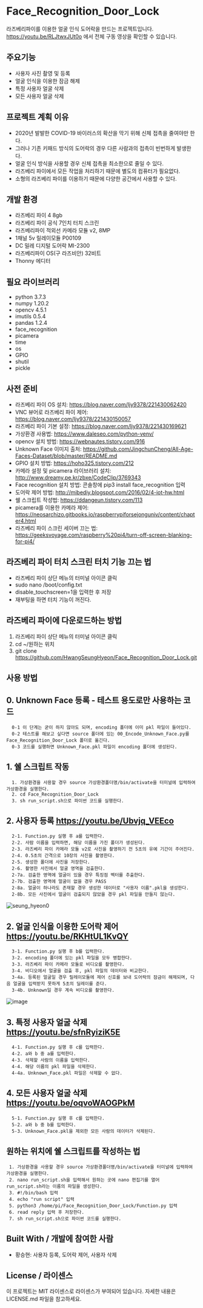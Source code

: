 # Face_Recognition_Door_Lock
라즈베리파이를 이용한 얼굴 인식 도어락을 만드는 프로젝트입니다.
https://youtu.be/RLJtwxJUt0o 에서 전체 구동 영상을 확인할 수 있습니다.

## 주요기능
  * 사용자 사진 촬영 및 등록
  * 얼굴 인식을 이용한 잠금 해제
  * 특정 사용자 얼굴 삭제
  * 모든 사용자 얼굴 삭제

## 프로젝트 계획 이유
  * 2020년 발발한 COVID-19 바이러스의 확산을 막기 위해 신체 접촉을 줄여야만 한다.
  * 그러나 기존 키패드 방식의 도어락의 경우 다른 사람과의 접촉이 빈번하게 발생한다.
  * 얼굴 인식 방식을 사용할 경우 신체 접촉을 최소한으로 줄일 수 있다.
  * 라즈베리 파이에서 모든 작업을 처리하기 때문에 별도의 컴퓨터가 필요없다.
  * 소형의 라즈베리 파이를 이용하기 때문에 다양한 공간에서 사용할 수 있다.

## 개발 환경
  * 라즈베리 파이 4 8gb
  * 라즈베리 파이 공식 7인치 터치 스크린
  * 라즈베리파이 적외선 카메라 모듈 v2, 8MP
  * 1채널 5v 릴레이모듈 P00109
  * DC 밀레 디지털 도어락 MI-2300
  * 라즈베리파이 OS(구 라즈비안) 32비트
  * Thonny 에디터

## 필요 라이브러리
  * python 3.7.3
  * numpy 1.20.2
  * opencv 4.5.1 
  * imutils 0.5.4
  * pandas 1.2.4
  * face_recognition
  * picamera
  * time
  * os
  * GPIO
  * shutil
  * pickle

## 사전 준비
  * 라즈베리 파이 OS 설치: https://blog.naver.com/ljy9378/221430062420
  * VNC 뷰어로 라즈베리 파이 제어: https://blog.naver.com/ljy9378/221430150057
  * 라즈베리 파이 기본 설정: https://blog.naver.com/ljy9378/221430169621
  * 가상환경 사용법: https://www.daleseo.com/python-venv/
  * opencv 설치 방법: https://webnautes.tistory.com/916
  * Unknown Face 이미지 출처: https://github.com/JingchunCheng/All-Age-Faces-Dataset/blob/master/README.md
  * GPIO 설치 방법: https://hoho325.tistory.com/212
  * 카메라 설정 및 picamera 라이브러리 설치: http://www.dreamy.pe.kr/zbxe/CodeClip/3769343
  * Face recognition 설치 방법: 콘솔창에 pip3 install face_recognition 입력
  * 도어락 제어 방법: http://mibediy.blogspot.com/2016/02/4-iot-hw.html
  * 쉘 스크립트 작성법: https://ddangeun.tistory.com/113
  * picamera를 이용한 카메라 제어: https://neosarchizo.gitbooks.io/raspberrypiforsejonguniv/content/chapter4.html
  * 라즈베리 파이 스크린 세이버 끄는 법: https://geeksvoyage.com/raspberry%20pi4/turn-off-screen-blanking-for-pi4/

## 라즈베리 파이 터치 스크린 터치 기능 끄는 법
  * 라즈베리 파이 상단 메뉴의 터미널 아이콘 클릭
  * sudo nano /boot/config.txt
  * disable_touchscreen=1을 입력한 후 저장
  * 재부팅을 하면 터치 기능이 꺼진다.
  
## 라즈베리 파이에 다운로드하는 방법
  1. 라즈베리 파이 상단 메뉴의 터미널 아이콘 클릭
  2. cd ~/원하는 위치
  3. git clone https://github.com/HwangSeungHyeon/Face_Recognition_Door_Lock.git

## 사용 방법
  ## 0. Unknown Face 등록 - 테스트 용도로만 사용하는 코드
      0-1 이 단계는 굳이 하지 않아도 되며, encoding 폴더에 이미 pkl 파일이 들어있다.
      0-2 테스트를 해보고 싶다면 source 폴더에 있는 00_Encode_Unknown_Face.py를 Face_Recognition_Door_Lock 폴더로 옮긴다.
      0-3 코드를 실행하면 Unknown_Face.pkl 파일이 encoding 폴더에 생성된다.
       
  ## 1. 쉘 스크립트 작동
      1. 가상환경을 사용할 경우 source 가상환경폴더명/bin/activate을 터미널에 입력하여 가상환경을 실행한다.
      2. cd Face_Recognition_Door_Lock
      3. sh run_script.sh으로 파이썬 코드를 실행한다.
       
  ## 2. 사용자 등록 https://youtu.be/Ubvjq_VEEco
      2-1. Function.py 실행 후 a를 입력한다.
      2-2. 사람 이름을 입력하면, 해당 이름을 가진 폴더가 생성된다.
      2-3. 라즈베리 파이 카메라 모듈 v2로 사진을 촬영하기 전 5초의 유예 기간이 주어진다.
      2-4. 0.5초의 간격으로 10장의 사진을 촬영한다.
      2-5. 생성한 폴더에 사진을 저장한다.
      2-6. 촬영한 사진에서 얼굴 영역을 검출한다.
      2-7a. 검출한 영역에 얼굴이 있을 경우 특징점 벡터를 추출한다.
      2-7b. 검출한 영역에 얼굴이 없을 경우 PASS
      2-8a. 얼굴이 하나라도 존재할 경우 생성한 데이터로 "사용자 이름".pkl을 생성한다.
      2-8b. 모든 사진에서 얼굴이 검출되지 않았을 경우 pkl 파일을 만들지 않는다.
   ![seung_hyeon0](https://user-images.githubusercontent.com/57141923/118157873-0b050e80-b456-11eb-965f-315b911da261.jpg)

  ## 2. 얼굴 인식을 이용한 도어락 제어 https://youtu.be/RKHtUL1KvQY
      3-1. Function.py 실행 후 b를 입력한다.
      3-2. encoding 폴더에 있는 pkl 파일을 모두 병합한다.
      3-3. 라즈베리 파이 카메라 모듈로 비디오를 촬영한다.
      3-4. 비디오에서 얼굴을 검출 후, pkl 파일의 데이터와 비교한다.
      3-4a. 등록된 얼굴일 경우 릴레이모듈에 제어 신호를 보내 도어락의 잠금이 해제되며, 다음 얼굴을 입력받지 못하게 5초의 딜레이를 준다.
      3-4b. Unknown일 경우 계속 비디오를 촬영한다.
  ![image](https://user-images.githubusercontent.com/57141923/118159755-66d09700-b458-11eb-8d1f-3439a15775bc.png)


 ## 3. 특정 사용자 얼굴 삭제 https://youtu.be/sfnRyiziK5E
      4-1. Function.py 실행 후 c를 입력한다.
      4-2. a와 b 중 a를 입력한다.
      4-3. 삭제할 사람의 이름을 입력한다.
      4-4. 해당 이름의 pkl 파일을 삭제한다.
      4-4a. Unknown_Face.pkl 파일은 삭제할 수 없다.
    
 ## 4. 모든 사용자 얼굴 삭제 https://youtu.be/oqvoWAOGPkM
      5-1. Function.py 실행 후 c를 입력한다.
      5-2. a와 b 중 b를 입력한다.
      5-3. Unknown_Face.pkl을 제외한 모든 사람의 데이터가 삭제된다.

## 원하는 위치에 쉘 스크립트를 작성하는 법
     1. 가상환경을 사용할 경우 source 가상환경폴더명/bin/activate을 터미널에 입력하여 가상환경을 실행한다.
     2. nano run_script.sh을 입력해서 원하는 곳에 nano 편집기를 열어 run_script.sh라는 이름의 파일을 생성한다.
     3. #!/bin/bash 입력
     4. echo "run script" 입력
     5. python3 /home/pi/Face_Recognition_Door_Lock/Function.py 입력
     6. read reply 입력 후 저장한다.
     7. sh run_script.sh으로 파이썬 코드를 실행한다.

## Built With / 개발에 참여한 사람
 * 황승현: 사용자 등록, 도어락 제어, 사용자 삭제

## License / 라이센스
이 프로젝트는 MIT 라이센스로 라이센스가 부여되어 있습니다. 자세한 내용은 LICENSE.md 파일을 참고하세요.
